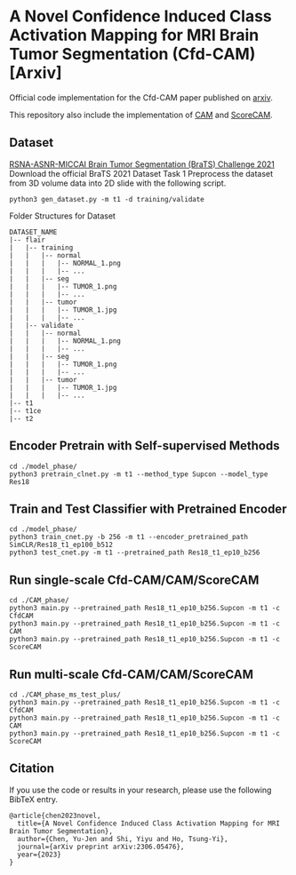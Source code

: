 # A Novel Confidence Induced Class Activation Mapping for MRI Brain Tumor Segmentation (Cfd-CAM) [Arxiv]
Official code implementation for the Cfd-CAM paper published on [arxiv](https://arxiv.org/abs/2306.05476).

This repository also include the implementation of [CAM](https://arxiv.org/abs/1512.04150) and [ScoreCAM](https://arxiv.org/abs/1910.01279).

## Dataset
[RSNA-ASNR-MICCAI Brain Tumor Segmentation (BraTS) Challenge 2021](http://braintumorsegmentation.org/)
Download the official BraTS 2021 Dataset Task 1
Preprocess the dataset from 3D volume data into 2D slide with the following script.
```
python3 gen_dataset.py -m t1 -d training/validate
```

Folder Structures for Dataset
```
DATASET_NAME
|-- flair
|   |-- training
|   |   |-- normal
|   |   |   |-- NORMAL_1.png
|   |   |   |-- ...
|   |   |-- seg
|   |   |   |-- TUMOR_1.png
|   |   |   |-- ...
|   |   |-- tumor
|   |   |   |-- TUMOR_1.jpg
|   |   |   |-- ...
|   |-- validate
|   |   |-- normal
|   |   |   |-- NORMAL_1.png
|   |   |   |-- ...
|   |   |-- seg
|   |   |   |-- TUMOR_1.png
|   |   |   |-- ...
|   |   |-- tumor
|   |   |   |-- TUMOR_1.jpg
|   |   |   |-- ...
|-- t1
|-- t1ce
|-- t2
```
## Encoder Pretrain with Self-supervised Methods
```
cd ./model_phase/
python3 pretrain_clnet.py -m t1 --method_type Supcon --model_type Res18
```
## Train and Test Classifier with Pretrained Encoder
```
cd ./model_phase/
python3 train_cnet.py -b 256 -m t1 --encoder_pretrained_path SimCLR/Res18_t1_ep100_b512
python3 test_cnet.py -m t1 --pretrained_path Res18_t1_ep10_b256
```
## Run single-scale Cfd-CAM/CAM/ScoreCAM
```
cd ./CAM_phase/
python3 main.py --pretrained_path Res18_t1_ep10_b256.Supcon -m t1 -c CfdCAM
python3 main.py --pretrained_path Res18_t1_ep10_b256.Supcon -m t1 -c CAM
python3 main.py --pretrained_path Res18_t1_ep10_b256.Supcon -m t1 -c ScoreCAM
```

## Run multi-scale Cfd-CAM/CAM/ScoreCAM
```
cd ./CAM_phase_ms_test_plus/
python3 main.py --pretrained_path Res18_t1_ep10_b256.Supcon -m t1 -c CfdCAM
python3 main.py --pretrained_path Res18_t1_ep10_b256.Supcon -m t1 -c CAM
python3 main.py --pretrained_path Res18_t1_ep10_b256.Supcon -m t1 -c ScoreCAM
```

## Citation
If you use the code or results in your research, please use the following BibTeX entry.
```
@article{chen2023novel,
  title={A Novel Confidence Induced Class Activation Mapping for MRI Brain Tumor Segmentation},
  author={Chen, Yu-Jen and Shi, Yiyu and Ho, Tsung-Yi},
  journal={arXiv preprint arXiv:2306.05476},
  year={2023}
}
```

